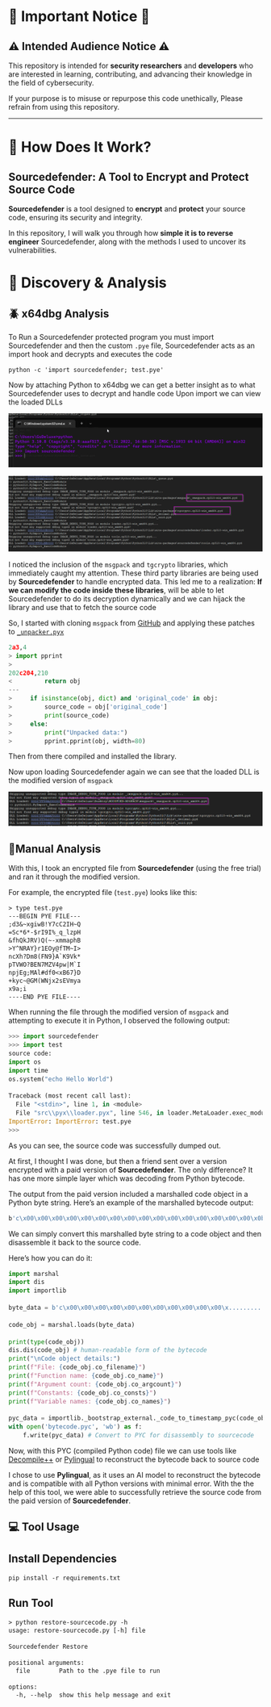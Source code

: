 # 🚨 Important Notice 🚨

## ⚠️ Intended Audience Notice ⚠️

This repository is intended for **security researchers** and **developers** who are interested in learning, contributing, and advancing their knowledge in the field of cybersecurity.

If your purpose is to misuse or repurpose this code unethically, Please refrain from using this repository.

---

# 🔐 How Does It Work?

## Sourcedefender: A Tool to Encrypt and Protect Source Code

**Sourcedefender** is a tool designed to **encrypt** and **protect** your source code, ensuring its security and integrity.

In this repository, I will walk you through how **simple it is to reverse engineer** Sourcedefender, along with the methods I used to uncover its vulnerabilities.

# 👀 Discovery & Analysis

## 🪲 x64dbg Analysis

To Run a Sourcedefender protected program you must import Sourcedefender and then the custom `.pye` file, Sourcedefender acts as an import hook and decrypts and executes the code 

```
python -c 'import sourcedefender; test.pye'
```


Now by attaching Python to x64dbg we can get a better insight as to what Sourcedefender uses to decrypt and handle code
Upon import we can view the loaded DLLs 

![](/img/import_sourcedefender.png)

![](/img/loaded_dlls_1.png)

I noticed the inclusion of the `msgpack` and `tgcrypto` libraries, which immediately caught my attention. These third party libraries are being used by **Sourcedefender** to handle encrypted data. This led me to a realization: **If we can modify the code inside these libraries**, will be able to let Sourcedefender to do its decryption dynamically and we can hijack the library and use that to fetch the source code 

So, I started with cloning `msgpack` from [GitHub](https://github.com/msgpack/msgpack-python) and applying these patches to [`_unpacker.pyx`](https://github.com/msgpack/msgpack-python/blob/main/msgpack/_unpacker.pyx)
```python
2a3,4
> import pprint
>
202c204,210
<         return obj
---
>     if isinstance(obj, dict) and 'original_code' in obj:
>         source_code = obj['original_code']
>         print(source_code)
>     else:
>         print("Unpacked data:")
>         pprint.pprint(obj, width=80)
```

Then from there compiled and installed the library.

Now upon loading Sourcedefender again we can see that the loaded DLL is the modified version of `msgpack`

![](/img/loaded_dlls_2.png)

## 📝Manual Analysis

With this, I took an encrypted file from **Sourcedefender** (using the free trial) and ran it through the modified version.

For example, the encrypted file (`test.pye`) looks like this:
```
> type test.pye
---BEGIN PYE FILE---
;d3&~xgiwB!Y7cC2IH~Q
=Sc*6*-$rI9I%_q_lzpH
&fhQkJRV)Q(~-xmmaphB
>Y^NRAY}r1EOy@fTM~I>
ncXh?Dm8(FN9}A`K9Vk*
pTVWO?BEN7MZV4pw|M`I
npjEg;MAl#df0<xB67}D
+kyc~@GM(WNjx2sEVmya
x9a;i
----END PYE FILE----
```

When running the file through the modified version of `msgpack` and attempting to execute it in Python, I observed the following output:
```python
>>> import sourcedefender
>>> import test
source code:
import os
import time
os.system("echo Hello World")

Traceback (most recent call last):
  File "<stdin>", line 1, in <module>
  File "src\\pyx\\loader.pyx", line 546, in loader.MetaLoader.exec_module
ImportError: ImportError: test.pye
>>>
```

As you can see, the source code was successfully dumped out.

At first, I thought I was done, but then a friend sent over a version encrypted with a paid version of **Sourcedefender**. The only difference? It has one more simple layer which was decoding from Python bytecode.

The output from the paid version included a marshalled code object in a Python byte string. 
Here’s an example of the marshalled bytecode output:
```sh
b'c\x00\x00\x00\x00\x00\x00\x00\x00\x00\x00\x00\x00\x00\x00\x00\x00\x0b\x00\x00\x00@\x00\x00\x00s\xee\x05\x00\x00d\x00d\x01l................................'
```

We can simply convert this marshalled byte string to a code object and then disassemble it back to the source code.

Here’s how you can do it:
```python
import marshal
import dis
import importlib

byte_data = b'c\x00\x00\x00\x00\x00\x00\x00\x00\x00\x00\x00\x..........'

code_obj = marshal.loads(byte_data)

print(type(code_obj))
dis.dis(code_obj) # human-readable form of the bytecode
print("\nCode object details:")
print(f"File: {code_obj.co_filename}")
print(f"Function name: {code_obj.co_name}")
print(f"Argument count: {code_obj.co_argcount}")
print(f"Constants: {code_obj.co_consts}")
print(f"Variable names: {code_obj.co_names}")

pyc_data = importlib._bootstrap_external._code_to_timestamp_pyc(code_obj) 
with open('bytecode.pyc', 'wb') as f: 
	f.write(pyc_data) # Convert to PYC for disassembly to sourcecode 
```

Now, with this PYC (compiled Python code) file we can use tools like [Decompile++](https://github.com/zrax/pycdc) or [Pylingual](https://github.com/syssec-utd/pylingual) to reconstruct the bytecode back to source code 

I chose to use **Pylingual**, as it uses an AI model to reconstruct the bytecode and is compatible with all Python versions with minimal error. With the the help of this tool, we were able to successfully retrieve the source code from the paid version of **Sourcedefender**.

## 💻 Tool Usage

## Install Dependencies 
```
pip install -r requirements.txt
```

## Run Tool

```
> python restore-sourcecode.py -h
usage: restore-sourcecode.py [-h] file

Sourcedefender Restore

positional arguments:
  file        Path to the .pye file to run

options:
  -h, --help  show this help message and exit
```